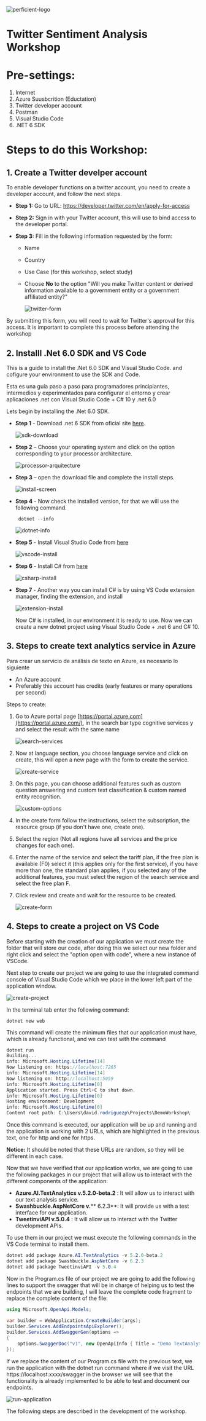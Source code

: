 ![perficient-logo](images/logo.jpg)

# **T**witter Sentiment Analysis Workshop

# Pre-settings:

1. Internet
2. Azure Suusbcrition (Eductation)
3. Twitter developer account
4. Postman
5. Visual Studio Code
6. .NET 6 SDK

# Steps to do this Workshop:

## 1. **Create a Twitter develper account**

To enable developer functions on a twitter account, you need to create a developer account, and follow the next steps.

- **Step 1:** Go to URL: https://developer.twitter.com/en/apply-for-access

- **Step 2:** Sign in with your Twitter account, this will use to bind access to the developer portal.

- **Step 3:** Fill in the following information requested by the form:

  - Name

  - Country

  - Use Case (for this workshop, select study)

  - Choose **No** to the option &quot;Will you make Twitter content or derived information available to a government entity or a government affiliated entity?&quot;

    ![twitter-form](images/twitterform.png)

By submitting this form, you will need to wait for Twitter's approval for this access. It is important to complete this process before attending the workshop

## 2. **Installl .Net 6.0 SDK and VS Code**

This is a guide to install the .Net 6.0 SDK and Visual Studio Code. and cofigure your environment to use the SDK and Code.

Esta es una guía paso a paso para programadores principiantes, intermedios y experimentados para configurar el entorno y crear aplicaciones .net con Visual Studio Code + C# 10 y .net 6.0

Lets begin by installing the .Net 6.0 SDK.

- **Step 1** - Download .net 6 SDK from oficial site [here](https://dotnet.microsoft.com/en-us/download).

    ![sdk-download](images/sdkdownload.png)

- **Step 2** – Choose your operating system and click on the option corresponding to your processor architecture.

    ![processor-arquitecture](images/processor-arquitecture.png)

- **Step 3** – open the download file and complete the install steps.

    ![install-screen](images/installscreen.png)

- **Step 4** - Now check the installed version, for that we will use the following command.
    
    ``` dotnet --info```
    
    ![dotnet-info](images/dotnetinfo.png)

- **Step 5** - Install Visual Studio Code from [here](https://code.visualstudio.com/download)

    ![vscode-install](images/vscodeinstall.png)


- **Step 6** - Install C# from [here](https://marketplace.visualstudio.com/items?itemName=ms-dotnettools.csharp)

    ![csharp-install](images/csharpinstall.png)


- **Step 7** - Another way you can install C# is by using VS Code extension manager, finding the extension, and install

    ![extension-install](images/extensioninstall.png)

    Now C# is installed, in our environment it is ready to use. Now we can create a new dotnet project using Visual Studio Code + .net 6 and C# 10.

## 3. **Steps to create text analytics service in Azure**

Para crear un servicio de análisis de texto en Azure, es necesario lo siguiente

- An Azure account
- Preferably this account has credits (early features or many operations per second)

Steps to create:

1. Go to Azure portal page [https://portal.azure.com](https://portal.azure.com/), in the search bar type cognitive services y and select the result with the same name

    ![search-services](images/searchservices.png)

2. Now at language section, you choose language service and click on create, this will open a new page with the form to create the service.

    ![create-service](images/createservice.png)

3. On this page, you can choose additional features such as custom question answering and custom text classification & custom named entity recognition. 
   
    ![custom-options](images/customoptions.png)

4. In the create form follow the instructions, select the subscription, the resource group (if you don't have one, create one).
5. Select the region (Not all regions have all services and the price changes for each one).
6. Enter the name of the service and select the tariff plan, if the free plan is available (F0) select it (this applies only for the first service), if you have more than one, the standard plan applies, if you selected any of the additional features, you must select the region of the search service and select the free plan F.
7. Click review and create and wait for the resource to be created.
   
   ![create-form](images/createform.png)

## 4. **Steps to create a project on VS Code**

Before starting with the creation of our application we must create the folder that will store our code, after doing this we select our new folder and right click and select the &quot;option open with code&quot;, where a new instance of VSCode.

Next step to create our project we are going to use the integrated command console of Visual Studio Code which we place in the lower left part of the application window.

![create-project](images/createproject.png)

In the terminal tab enter the following command:

```dotnet new web```

This command will create the minimum files that our application must have, which is already functional, and we can test with the command

```c# 
dotnet run
Building...
info: Microsoft.Hosting.Lifetime[14]
Now listening on: https://localhost:7265
info: Microsoft.Hosting.Lifetime[14]
Now listening on: http://localhost:5059
info: Microsoft.Hosting.Lifetime[0]
Application started. Press Ctrl+C to shut down.
info: Microsoft.Hosting.Lifetime[0]
Hosting environment: Development
info: Microsoft.Hosting.Lifetime[0]
Content root path: C:\Users\david.rodriguezp\Projects\DemoWorkshop\
```

Once this command is executed, our application will be up and running and the application is working with 2 URLs, which are highlighted in the previous text, one for http and one for https.

**Notice:** It should be noted that these URLs are random, so they will be different in each case.

Now that we have verified that our application works, we are going to use the following packages in our project that will allow us to interact with the different components of the application:

- **Azure.AI.TextAnalytics v.5.2.0-beta.2** : It will allow us to interact with our text analysis service.
- **Swashbuckle.AspNetCore v.**** 6.2.3**: It will provide us with a test interface for our application.
- **TweetinviAPI v.5.0.4** : It will allow us to interact with the Twitter development APIs.

To use them in our project we must execute the following commands in the VS Code terminal to install them.

```c#
dotnet add package Azure.AI.TextAnalytics -v 5.2.0-beta.2
dotnet add package Swashbuckle.AspNetCore -v 6.2.3
dotnet add package TweetinviAPI -v 5.0.4
```

Now in the Program.cs file of our project we are going to add the following lines to support the swagger that will be in charge of helping us to test the endpoints that we are building, I will leave the complete code fragment to replace the complete content of the file:

```c#    
using Microsoft.OpenApi.Models;
	 
var builder = WebApplication.CreateBuilder(args);
builder.Services.AddEndpointsApiExplorer();
builder.Services.AddSwaggerGen(options =>
{
    options.SwaggerDoc("v1", new OpenApiInfo { Title = "Demo TextAnalytics Api", Version = "v1" });
});

```

If we replace the content of our Program.cs file with the previous text, we run the application with the dotnet run command where if we visit the URL https://localhost:xxxx/swagger in the browser we will see that the functionality is already implemented to be able to test and document our endpoints.

![run-application](images/runapplication.png)

The following steps are described in the development of the workshop.
